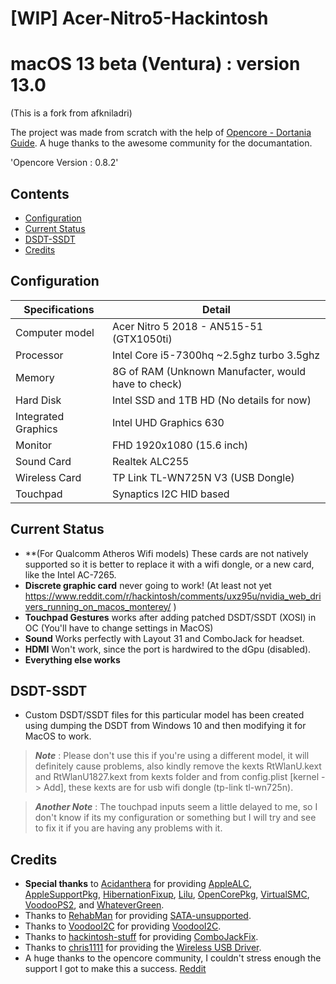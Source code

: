 # [WIP] Acer-Nitro5-Hackintosh



# macOS 13 beta (Ventura) : version 13.0
(This is a fork from afkniladri)

The project was made from scratch with the help of [Opencore - Dortania Guide](https://dortania.github.io/OpenCore-Install-Guide/). A huge thanks to the awesome community for the documantation.

'Opencore Version : 0.8.2'

## Contents

- [Configuration](#configuration)
- [Current Status](#current-status)
- [DSDT-SSDT](#dsdt-ssdt)
- [Credits](#credits)

## Configuration

| Specifications | Detail                                                  |
| ------------------- | ------------------------------------------- |
| Computer model      | Acer Nitro 5 2018 - AN515-51 (GTX1050ti)   |
| Processor           | Intel Core i5-7300hq ~2.5ghz turbo 3.5ghz  |
| Memory              | 8G of RAM (Unknown Manufacter, would have to check) |
| Hard Disk           | Intel SSD and 1TB HD (No details for now)          |
| Integrated Graphics | Intel UHD Graphics 630                     |
| Monitor             | FHD 1920x1080 (15.6 inch)     |
| Sound Card          | Realtek ALC255                             |
| Wireless Card       | TP Link TL-WN725N V3 (USB Dongle)           |
| Touchpad            | Synaptics I2C HID based                              |

## Current Status
- **(For Qualcomm Atheros Wifi models) These cards are not natively supported so it is better to replace it with a wifi dongle, or a new card, like the Intel AC-7265.
- **Discrete graphic card** never going to work! (At least not yet https://www.reddit.com/r/hackintosh/comments/uxz95u/nvidia_web_drivers_running_on_macos_monterey/ )
- **Touchpad Gestures** works after adding patched DSDT/SSDT (XOSI) in OC (You'll have to change settings in MacOS)
- **Sound** Works perfectly with Layout 31 and ComboJack for headset.
- **HDMI** Won't work, since the port is hardwired to the dGpu (disabled).
- **Everything else works** 

## DSDT-SSDT
- Custom DSDT/SSDT files for this particular model has been created using dumping the DSDT from Windows 10 and then modifying it for MacOS to work.

> ***Note*** : Please don't use this if you're using a different model, it will definitely cause problems, also kindly remove the kexts RtWlanU.kext and RtWlanU1827.kext from kexts folder and from config.plist [kernel -> Add], these kexts are for usb wifi dongle (tp-link tl-wn725n).

> ***Another Note*** : The touchpad inputs seem a little delayed to me, so I don't know if its my configuration or something  but I will try and see to fix it if you are having any problems with it.

## Credits

- **Special thanks** to [Acidanthera](https://github.com/acidanthera) for providing [AppleALC](https://github.com/acidanthera/AppleALC), [AppleSupportPkg](https://github.com/acidanthera/AppleSupportPkg), [HibernationFixup](https://github.com/acidanthera/HibernationFixup), [Lilu](https://github.com/acidanthera/Lilu), [OpenCorePkg](https://github.com/acidanthera/OpenCorePkg), [VirtualSMC](https://github.com/acidanthera/VirtualSMC), [VoodooPS2](https://github.com/acidanthera/VoodooPS2), and [WhateverGreen](https://github.com/acidanthera/WhateverGreen).
- Thanks to [RehabMan](https://github.com/RehabMan) for providing [SATA-unsupported](https://github.com/RehabMan/hack-tools/tree/master/kexts/SATA-unsupported.kext).
- Thanks to [VoodooI2C](https://github.com/VoodooI2C) for providing [VoodooI2C](https://github.com/VoodooI2C/VoodooI2C).
- Thanks to [hackintosh-stuff](https://github.com/hackintosh-stuff) for providing [ComboJackFix](https://github.com/hackintosh-stuff/ComboJack).
- Thanks to [chris1111](https://github.com/chris1111) for providing the [Wireless USB Driver](https://github.com/chris1111/Wireless-USB-Big-Sur-Adapter).
- A huge thanks to the opencore community, I couldn't stress enough the support I got to make this a success. [Reddit](https://www.reddit.com/r/hackintosh/)
